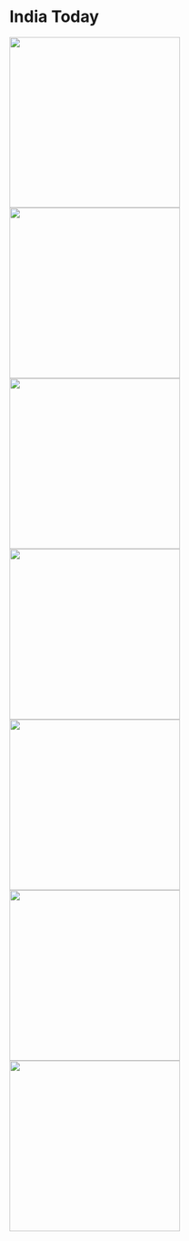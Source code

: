 # India Today  

<img src="outputs/img1.jpg" width=300 >
<img src="outputs/img2.jpg" width=300 >
<img src="outputs/img3.jpg" width=300 >
<img src="outputs/img5.jpg" width=300 >
<img src="outputs/img4.jpg" width=300 >
<img src="outputs/img7.jpg" width=300 >
<img src="outputs/img6.jpg" width=300 >

